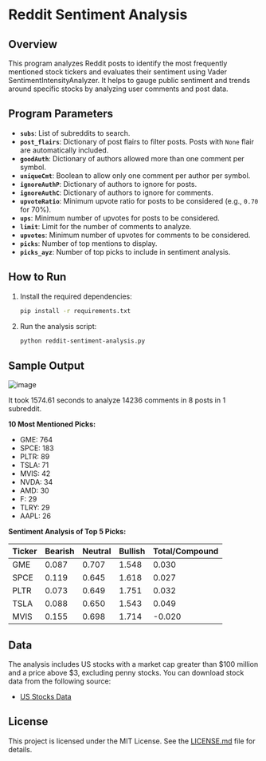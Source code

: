 # Reddit Sentiment Analysis

## Overview
This program analyzes Reddit posts to identify the most frequently mentioned stock tickers and evaluates their sentiment using Vader SentimentIntensityAnalyzer. It helps to gauge public sentiment and trends around specific stocks by analyzing user comments and post data.

## Program Parameters
- **`subs`**: List of subreddits to search.
- **`post_flairs`**: Dictionary of post flairs to filter posts. Posts with `None` flair are automatically included.
- **`goodAuth`**: Dictionary of authors allowed more than one comment per symbol.
- **`uniqueCmt`**: Boolean to allow only one comment per author per symbol.
- **`ignoreAuthP`**: Dictionary of authors to ignore for posts.
- **`ignoreAuthC`**: Dictionary of authors to ignore for comments.
- **`upvoteRatio`**: Minimum upvote ratio for posts to be considered (e.g., `0.70` for 70%).
- **`ups`**: Minimum number of upvotes for posts to be considered.
- **`limit`**: Limit for the number of comments to analyze.
- **`upvotes`**: Minimum number of upvotes for comments to be considered.
- **`picks`**: Number of top mentions to display.
- **`picks_ayz`**: Number of top picks to include in sentiment analysis.

## How to Run
1. Install the required dependencies:
    ```bash
    pip install -r requirements.txt
    ```

2. Run the analysis script:
    ```bash
    python reddit-sentiment-analysis.py
    ```

## Sample Output
![image](https://github.com/user-attachments/assets/d7005b01-108c-49ba-99e2-bb2df1c67e76)

It took 1574.61 seconds to analyze 14236 comments in 8 posts in 1 subreddit.


**10 Most Mentioned Picks:**
- GME: 764
- SPCE: 183
- PLTR: 89
- TSLA: 71
- MVIS: 42
- NVDA: 34
- AMD: 30
- F: 29
- TLRY: 29
- AAPL: 26

**Sentiment Analysis of Top 5 Picks:**

| Ticker | Bearish | Neutral | Bullish | Total/Compound |
|--------|---------|---------|---------|----------------|
| GME    | 0.087   | 0.707   | 1.548   | 0.030          |
| SPCE   | 0.119   | 0.645   | 1.618   | 0.027          |
| PLTR   | 0.073   | 0.649   | 1.751   | 0.032          |
| TSLA   | 0.088   | 0.650   | 1.543   | 0.049          |
| MVIS   | 0.155   | 0.698   | 1.714   | -0.020         |

## Data
The analysis includes US stocks with a market cap greater than $100 million and a price above $3, excluding penny stocks. You can download stock data from the following source:
- [US Stocks Data](https://www.nasdaq.com/market-activity/stocks/screener?exchange=nasdaq&letter=0&render=download)

## License
This project is licensed under the MIT License. See the [LICENSE.md](LICENSE.md) file for details.
